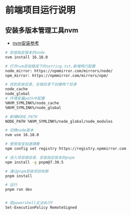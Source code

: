 # 前端项目运行说明

## 安装多版本管理工具nvm

* [nvm安装参考](https://blog.csdn.net/goods_yao/article/details/137854626)

```sh
# 安装指定版本的node
nvm install 16.18.0

# 打开nvm安装路径下的setting.txt,新增两行配置
node_mirror: https://npmmirror.com/mirrors/node/
npm_mirror: https://npmmirror.com/mirrors/npm/

# 找到安装目录，在根目录下创建两个目录
node_cache
node_global
# 环境变量path中配置
%NVM_SYMLINK%/node_cache
%NVM_SYMLINK%/node_global

# 新增NODE_PATH
NODE_PATH %NVM_SYMLINK%/node_global/node_modules

# 切换node版本
nvm use 16.18.0

# 使用淘宝加速镜像
npm config set registry https://registry.npmmirror.com

# 进入项目根目录，安装指定版本的pnpm
npm install -g pnpm@7.30.5

# 通过pnpm安装项目依赖
pnpm install

# 运行
pnpm run dev


# 若powershell无法执行Y
Set-ExecutionPolicy RemoteSigned
```

